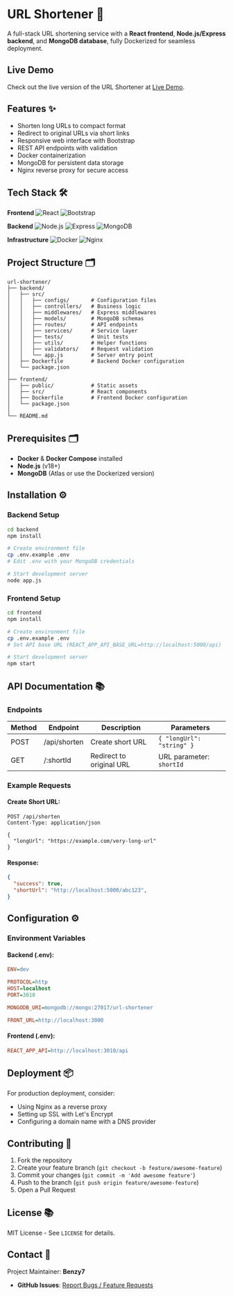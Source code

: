 # URL Shortener 🔗

A full-stack URL shortening service with a **React frontend**, **Node.js/Express backend**, and **MongoDB database**, fully Dockerized for seamless deployment.

## Live Demo

Check out the live version of the URL Shortener at [Live Demo](https://short-url.benzy.cc).

## Features ✨
- Shorten long URLs to compact format
- Redirect to original URLs via short links
- Responsive web interface with Bootstrap
- REST API endpoints with validation
- Docker containerization
- MongoDB for persistent data storage
- Nginx reverse proxy for secure access

## Tech Stack 🛠️
**Frontend**
![React](https://img.shields.io/badge/React-18.2.0-61DAFB?logo=react)  ![Bootstrap](https://img.shields.io/badge/Bootstrap-5.3.3-7952B3?logo=bootstrap)

**Backend**
![Node.js](https://img.shields.io/badge/Node.js-22.12.0-339933?logo=node.js)  ![Express](https://img.shields.io/badge/Express-4.21.2-000000?logo=express)  ![MongoDB](https://img.shields.io/badge/MongoDB-8.9.6-47A248?logo=mongodb)

**Infrastructure**
![Docker](https://img.shields.io/badge/Docker-24.0.7-2496ED?logo=docker)  ![Nginx](https://img.shields.io/badge/NGINX-1.25.3-009639?logo=nginx)

## Project Structure 🗂️
```
url-shortener/
├── backend/
│   ├── src/
│   │   ├── configs/       # Configuration files
│   │   ├── controllers/   # Business logic
│   │   ├── middlewares/   # Express middlewares
│   │   ├── models/        # MongoDB schemas
│   │   ├── routes/        # API endpoints
│   │   ├── services/      # Service layer
│   │   ├── tests/         # Unit tests
│   │   ├── utils/         # Helper functions
│   │   ├── validators/    # Request validation
│   │   └── app.js         # Server entry point
│   ├── Dockerfile         # Backend Docker configuration
│   └── package.json
│
├── frontend/
│   ├── public/            # Static assets
│   ├── src/               # React components
│   ├── Dockerfile         # Frontend Docker configuration
│   └── package.json
│
└── README.md
```

## Prerequisites 🗂️
- **Docker** & **Docker Compose** installed
- **Node.js** (v18+)
- **MongoDB** (Atlas or use the Dockerized version)


## Installation ⚙️
### Backend Setup
```bash
cd backend
npm install

# Create environment file
cp .env.example .env
# Edit .env with your MongoDB credentials

# Start development server
node app.js
```

### Frontend Setup
```bash
cd frontend
npm install

# Create environment file
cp .env.example .env
# Set API base URL (REACT_APP_API_BASE_URL=http://localhost:5000/api)

# Start development server
npm start
```

## API Documentation 📚
### Endpoints
| Method | Endpoint    | Description               | Parameters |
|--------|------------|---------------------------|------------|
| POST   | /api/shorten | Create short URL        | `{ "longUrl": "string" }` |
| GET    | /:shortId  | Redirect to original URL | URL parameter: `shortId` |

### Example Requests
#### Create Short URL:
```http
POST /api/shorten
Content-Type: application/json

{
  "longUrl": "https://example.com/very-long-url"
}
```
#### Response:
```json
{
  "success": true,
  "shortUrl": "http://localhost:5000/abc123",
}
```

## Configuration ⚙️
### Environment Variables
#### Backend (.env):
```ini
ENV=dev

PROTOCOL=http
HOST=localhost
PORT=3010

MONGODB_URI=mongodb://mongo:27017/url-shortener

FRONT_URL=http://localhost:3000
```
#### Frontend (.env):
```ini
REACT_APP_API=http://localhost:3010/api
```

## Deployment 📦
For production deployment, consider:
- Using Nginx as a reverse proxy
- Setting up SSL with Let's Encrypt
- Configuring a domain name with a DNS provider


## Contributing 🤝
1. Fork the repository
2. Create your feature branch (`git checkout -b feature/awesome-feature`)
3. Commit your changes (`git commit -m 'Add awesome feature'`)
4. Push to the branch (`git push origin feature/awesome-feature`)
5. Open a Pull Request

## License 📚
MIT License - See `LICENSE` for details.

## Contact 📧
Project Maintainer: **Benzy7**
- **GitHub Issues**: [Report Bugs / Feature Requests](https://github.com/Benzy7/url-shortener/issues)
